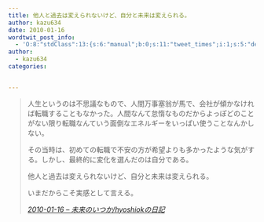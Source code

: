 ```yaml
---
title: 他人と過去は変えられないけど、自分と未来は変えられる。
author: kazu634
date: 2010-01-16
wordtwit_post_info:
  - 'O:8:"stdClass":13:{s:6:"manual";b:0;s:11:"tweet_times";i:1;s:5:"delay";i:0;s:7:"enabled";i:1;s:10:"separation";s:2:"60";s:7:"version";s:3:"3.7";s:14:"tweet_template";b:0;s:6:"status";i:2;s:6:"result";a:0:{}s:13:"tweet_counter";i:2;s:13:"tweet_log_ids";a:1:{i:0;i:5059;}s:9:"hash_tags";a:0:{}s:8:"accounts";a:1:{i:0;s:7:"kazu634";}}'
author:
  - kazu634
categories:


---
```

<div class="section">
<blockquote title="2010-01-16 - 未来のいつか/hyoshiokの日記" cite="http://d.hatena.ne.jp/hyoshiok/20100116#p1">
<p>
      人生というのは不思議なもので、人間万事塞翁が馬で、会社が傾かなければ転職することもなかった。人間なんて怠惰なものだからよっぽどのことがない限り転職なんていう面倒なエネルギーをいっぱい使うことなんかしない。
</p>
    
<p>
</p>
    
<p>
      その当時は、初めての転職で不安の方が希望よりも多かったような気がする。しかし、最終的に変化を選んだのは自分である。
</p>
    
<p>
</p>
    
<p>
      他人と過去は変えられないけど、自分と未来は変えられる。
</p>
    
<p>
</p>
    
<p>
      いまだからこそ実感として言える。
</p>
    
<p>
<cite><a href="http://d.hatena.ne.jp/hyoshiok/20100116#p1" onclick="__gaTracker('send', 'event', 'outbound-article', 'http://d.hatena.ne.jp/hyoshiok/20100116#p1', '2010-01-16 &#8211; 未来のいつか/hyoshiokの日記');" target="_blank">2010-01-16 &#8211; 未来のいつか/hyoshiokの日記</a></cite>
</p>
</blockquote>
</div>
